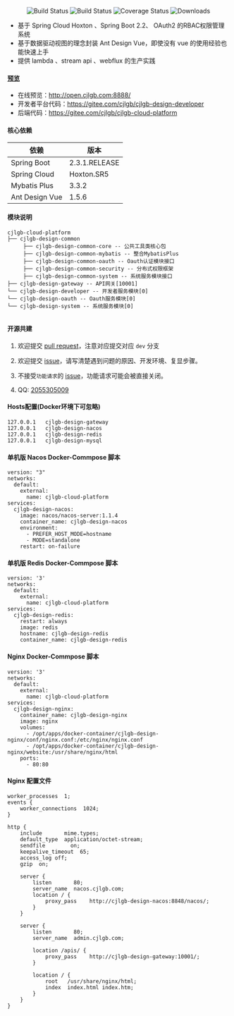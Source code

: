 <p align="center">
 <img src="https://img.shields.io/badge/Cjlgb%20Design%20Security-1.0.0-brightgreen" alt="Build Status">
 <img src="https://img.shields.io/badge/Ant%20Design%20Vue-1.5.6-brightgreen" alt="Build Status">
 <img src="https://img.shields.io/badge/Spring%20Cloud-Hoxto.SR5-blue.svg" alt="Coverage Status">
 <img src="https://img.shields.io/badge/Spring%20Boot-2.3.1.RELEASE-blue.svg" alt="Downloads">
</p>

- 基于 Spring Cloud Hoxton 、Spring Boot 2.2、 OAuth2 的RBAC权限管理系统  
- 基于数据驱动视图的理念封装 Ant Design Vue，即使没有 vue 的使用经验也能快速上手
- 提供 lambda 、stream api 、webflux 的生产实践   


#### <a target="_blank" href="https://cjlgb-design-oauth.cdn.bcebos.com/video%2F20200703003537.mp4">预览</a>

- 在线预览：http://open.cjlgb.com:8888/
- 开发者平台代码：https://gitee.com/cjlgb/cjlgb-design-developer
- 后端代码：https://gitee.com/cjlgb/cjlgb-cloud-platform


#### 核心依赖

依赖 | 版本
---|---
Spring Boot |  2.3.1.RELEASE
Spring Cloud | Hoxton.SR5
Mybatis Plus | 3.3.2
Ant Design Vue | 1.5.6
   
#### 模块说明
```
cjlgb-cloud-platform
├── cjlgb-design-common
     ├── cjlgb-design-common-core -- 公共工具类核心包
     ├── cjlgb-design-common-mybatis -- 整合MybatisPlus
     ├── cjlgb-design-common-oauth -- Oauth认证模块接口
     ├── cjlgb-design-common-security -- 分布式权限框架
     ├── cjlgb-design-common-system -- 系统服务模块接口
├── cjlgb-design-gateway -- API网关[10001]
└── cjlgb-design-developer -- 开发者服务模块[0]
└── cjlgb-design-oauth -- Oauth服务模块[0]
└── cjlgb-design-system -- 系统服务模块[0]
	 
```

#### 开源共建

1. 欢迎提交 [pull request](https://gitee.com/cjlgb/cjlgb-cloud-platform/pulls)，注意对应提交对应 `dev` 分支

2. 欢迎提交 [issue](https://gitee.com/cjlgb/cjlgb-cloud-platform/issues)，请写清楚遇到问题的原因、开发环境、复显步骤。

3. 不接受`功能请求`的 [issue](https://gitee.com/cjlgb/cjlgb-cloud-platform/issues)，功能请求可能会被直接关闭。  

4. QQ: <a target="_blank" href="http://wpa.qq.com/msgrd?v=3&uin=2055305009&site=qq&menu=yes">2055305009</a>    


#### Hosts配置(Docker环境下可忽略)
~~~
127.0.0.1	cjlgb-design-gateway
127.0.0.1	cjlgb-design-nacos
127.0.0.1	cjlgb-design-redis
127.0.0.1	cjlgb-design-mysql
~~~

#### 单机版 Nacos Docker-Commpose 脚本
~~~
version: "3"
networks:
  default:
    external:
      name: cjlgb-cloud-platform
services:
  cjlgb-design-nacos:
    image: nacos/nacos-server:1.1.4
    container_name: cjlgb-design-nacos
    environment:
      - PREFER_HOST_MODE=hostname
      - MODE=standalone
    restart: on-failure
~~~

#### 单机版 Redis Docker-Commpose 脚本
~~~
version: '3'
networks:
  default:
    external:
      name: cjlgb-cloud-platform
services:
  cjlgb-design-redis:
    restart: always
    image: redis
    hostname: cjlgb-design-redis
    container_name: cjlgb-design-redis
~~~

#### Nginx Docker-Commpose 脚本
~~~
version: '3'
networks:
  default:
    external:
      name: cjlgb-cloud-platform
services:
  cjlgb-design-nginx:
    container_name: cjlgb-design-nginx
    image: nginx
    volumes:
      - /opt/apps/docker-container/cjlgb-design-nginx/conf/nginx.conf:/etc/nginx/nginx.conf
      - /opt/apps/docker-container/cjlgb-design-nginx/website:/usr/share/nginx/html
    ports:
      - 80:80
~~~

#### Nginx 配置文件
~~~
worker_processes  1;
events {
    worker_connections  1024;
}

http {
    include       mime.types;
    default_type  application/octet-stream;
    sendfile        on;
    keepalive_timeout  65;
    access_log off;
    gzip  on;

    server {
        listen       80;
        server_name  nacos.cjlgb.com;
        location / {
            proxy_pass    http://cjlgb-design-nacos:8848/nacos/;
        }
    }

    server {
        listen       80;
        server_name  admin.cjlgb.com;
        
        location /apis/ {
            proxy_pass    http://cjlgb-design-gateway:10001/;
        }
        
        location / {
            root   /usr/share/nginx/html;
            index  index.html index.htm;
        }
    }
}
~~~




